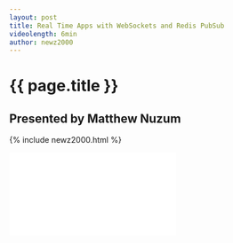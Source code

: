 ```yaml
---
layout: post
title: Real Time Apps with WebSockets and Redis PubSub
videolength: 6min
author: newz2000
---
```


# {{ page.title }}

## Presented by Matthew Nuzum

{% include newz2000.html %}

<div class="fluid-width-video-wrapper"><iframe src="//www.youtube.com/embed/7ZhZbheRjaU" frameborder="0" allowfullscreen></iframe></div>
